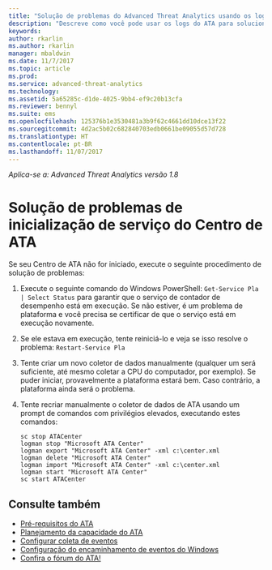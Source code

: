 ```yaml
---
title: "Solução de problemas do Advanced Threat Analytics usando os logs | Microsoft Docs"
description: "Descreve como você pode usar os logs do ATA para solucionar problemas"
keywords: 
author: rkarlin
ms.author: rkarlin
manager: mbaldwin
ms.date: 11/7/2017
ms.topic: article
ms.prod: 
ms.service: advanced-threat-analytics
ms.technology: 
ms.assetid: 5a65285c-d1de-4025-9bb4-ef9c20b13cfa
ms.reviewer: bennyl
ms.suite: ems
ms.openlocfilehash: 125376b1e3530481a3b9f62c4661dd10dce13f22
ms.sourcegitcommit: 4d2ac5b02c682840703edb0661be09055d57d728
ms.translationtype: HT
ms.contentlocale: pt-BR
ms.lasthandoff: 11/07/2017
---
```

*Aplica-se a: Advanced Threat Analytics versão 1.8*



# <a name="troubleshooting-ata-center-service-startup"></a>Solução de problemas de inicialização de serviço do Centro de ATA

Se seu Centro de ATA não for iniciado, execute o seguinte procedimento de solução de problemas:

1.  Execute o seguinte comando do Windows PowerShell: `Get-Service Pla | Select Status` para garantir que o serviço de contador de desempenho está em execução. Se não estiver, é um problema de plataforma e você precisa se certificar de que o serviço está em execução novamente.
2.  Se ele estava em execução, tente reiniciá-lo e veja se isso resolve o problema: `Restart-Service Pla`
3.  Tente criar um novo coletor de dados manualmente (qualquer um será suficiente, até mesmo coletar a CPU do computador, por exemplo).
Se puder iniciar, provavelmente a plataforma estará bem. Caso contrário, a plataforma ainda será o problema.

4.  Tente recriar manualmente o coletor de dados de ATA usando um prompt de comandos com privilégios elevados, executando estes comandos:

        sc stop ATACenter
        logman stop "Microsoft ATA Center"
        logman export "Microsoft ATA Center" -xml c:\center.xml
        logman delete "Microsoft ATA Center"
        logman import "Microsoft ATA Center" -xml c:\center.xml
        logman start "Microsoft ATA Center"
        sc start ATACenter



## <a name="see-also"></a>Consulte também
- [Pré-requisitos do ATA](ata-prerequisites.md)
- [Planejamento da capacidade do ATA](ata-capacity-planning.md)
- [Configurar coleta de eventos](configure-event-collection.md)
- [Configuração do encaminhamento de eventos do Windows](configure-event-collection.md#configuring-windows-event-forwarding)
- [Confira o fórum do ATA!](https://social.technet.microsoft.com/Forums/security/home?forum=mata)
